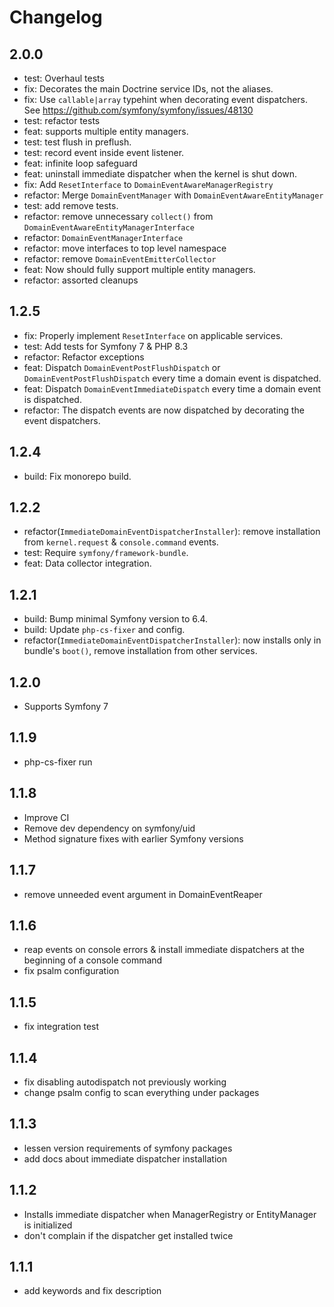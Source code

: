 # Changelog

## 2.0.0

* test: Overhaul tests
* fix: Decorates the main Doctrine service IDs, not the aliases.
* fix: Use `callable|array` typehint when decorating event dispatchers. See https://github.com/symfony/symfony/issues/48130
* test: refactor tests
* feat: supports multiple entity managers.
* test: test flush in preflush.
* test: record event inside event listener.
* feat: infinite loop safeguard
* feat: uninstall immediate dispatcher when the kernel is shut down.
* fix: Add `ResetInterface` to `DomainEventAwareManagerRegistry`
* refactor: Merge `DomainEventManager` with `DomainEventAwareEntityManager`
* test: add remove tests.
* refactor: remove unnecessary `collect()` from
  `DomainEventAwareEntityManagerInterface`
* refactor: `DomainEventManagerInterface`
* refactor: move interfaces to top level namespace
* refactor: remove `DomainEventEmitterCollector`
* feat: Now should fully support multiple entity managers.
* refactor: assorted cleanups

## 1.2.5

* fix: Properly implement `ResetInterface` on applicable services.
* test: Add tests for Symfony 7 & PHP 8.3
* refactor: Refactor exceptions
* feat: Dispatch `DomainEventPostFlushDispatch` or
  `DomainEventPostFlushDispatch` every time a domain event is dispatched.
* feat: Dispatch `DomainEventImmediateDispatch` every time a domain event is
  dispatched.
* refactor: The dispatch events are now dispatched by decorating the event
  dispatchers.

## 1.2.4

* build: Fix monorepo build.

## 1.2.2

* refactor(`ImmediateDomainEventDispatcherInstaller`): remove installation from
  `kernel.request` & `console.command` events.
* test: Require `symfony/framework-bundle`.
* feat: Data collector integration.

## 1.2.1

* build: Bump minimal Symfony version to 6.4.
* build: Update `php-cs-fixer` and config.
* refactor(`ImmediateDomainEventDispatcherInstaller`): now installs only in
  bundle's `boot()`, remove installation from other services.

## 1.2.0

* Supports Symfony 7

## 1.1.9

* php-cs-fixer run
## 1.1.8

* Improve CI
* Remove dev dependency on symfony/uid
* Method signature fixes with earlier Symfony versions

## 1.1.7

* remove unneeded event argument in DomainEventReaper

## 1.1.6

* reap events on console errors & install immediate dispatchers at the beginning of a console command
* fix psalm configuration

## 1.1.5

* fix integration test

## 1.1.4

* fix disabling autodispatch not previously working
* change psalm config to scan everything under packages

## 1.1.3

* lessen version requirements of symfony packages
* add docs about immediate dispatcher installation

## 1.1.2

* Installs immediate dispatcher when ManagerRegistry or EntityManager is initialized
* don't complain if the dispatcher get installed twice

## 1.1.1

* add keywords and fix description
